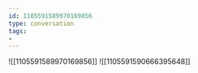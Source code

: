 ```yaml
---
id: 1105591589970169856
type: conversation
tags:
- 
---
```

![[1105591589970169856]]
![[1105591590666395648]]

